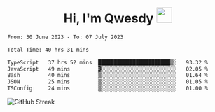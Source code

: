 
<h1 align="center"><b>Hi, I'm Qwesdy </b><img src="https://media.giphy.com/media/hvRJCLFzcasrR4ia7z/giphy.gif" width="35"></h1>



<!--
**Qwesdy/qwesdy** is a ✨ _special_ ✨ repository because its `README.md` (this file) appears on your GitHub profile.

Here are some ideas to get you started:

- 🔭 I’m currently working on ...
- 🌱 I’m currently learning ...
- 👯 I’m looking to collaborate on ...
- 🤔 I’m looking for help with ...
- 💬 Ask me about ...
- 📫 How to reach me: ...
- 😄 Pronouns: ...
- ⚡ Fun fact: ...

-------
-->


<!--START_SECTION:waka-->

```txt
From: 30 June 2023 - To: 07 July 2023

Total Time: 40 hrs 31 mins

TypeScript   37 hrs 52 mins  ███████████████████████▒░   93.32 %
JavaScript   49 mins         ▓░░░░░░░░░░░░░░░░░░░░░░░░   02.05 %
Bash         40 mins         ▒░░░░░░░░░░░░░░░░░░░░░░░░   01.64 %
JSON         25 mins         ▒░░░░░░░░░░░░░░░░░░░░░░░░   01.05 %
TSConfig     24 mins         ▒░░░░░░░░░░░░░░░░░░░░░░░░   01.00 %
```

<!--END_SECTION:waka-->

![GitHub Streak](https://streak-stats.demolab.com?user=Qwesdy&theme=dark&hide_border=true)
